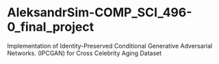 # AleksandrSim-COMP_SCI_496-0_final_project
Implementation of  Identity-Preserved Conditional Generative Adversarial Networks. (IPCGAN) for Cross Celebrity Aging Dataset

